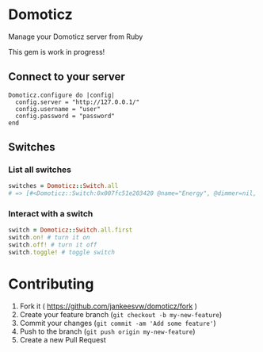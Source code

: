 # Domoticz

Manage your Domoticz server from Ruby

This gem is work in progress!

## Connect to your server

```
Domoticz.configure do |config|
  config.server = "http://127.0.0.1/"
  config.username = "user"
  config.password = "password"
end
```

## Switches

### List all switches

```ruby
switches = Domoticz::Switch.all
# => [#<Domoticz::Switch:0x007fc51e203420 @name="Energy", @dimmer=nil, @idx="6", @type="P1 Smart Meter", @subtype="Energy">, #<Domoticz::Switch:0x007fc51e203308 @name="Gas", @dimmer=nil, @idx="7", @type="P1 Smart Meter", @subtype="Gas">, #<Domoticz::Switch:0x007fc51e2031c8 @name="Test switch", @dimmer=nil, @idx="8", @type="Lighting 1", @subtype="X10">]
```

### Interact with a switch
```ruby
switch = Domoticz::Switch.all.first
switch.on! # turn it on
switch.off! # turn it off
switch.toggle! # toggle switch
```

# Contributing

1. Fork it ( https://github.com/jankeesvw/domoticz/fork )
2. Create your feature branch (`git checkout -b my-new-feature`)
3. Commit your changes (`git commit -am 'Add some feature'`)
4. Push to the branch (`git push origin my-new-feature`)
5. Create a new Pull Request
